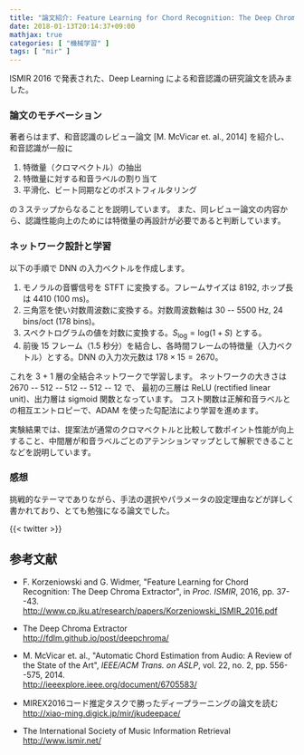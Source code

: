 ```yaml
---
title: "論文紹介: Feature Learning for Chord Recognition: The Deep Chroma Extractor"
date: 2018-01-13T20:14:37+09:00
mathjax: true
categories: [ "機械学習" ]
tags: [ "mir" ]
---
```


ISMIR 2016 で発表された、Deep Learning による和音認識の研究論文を読みました。

### 論文のモチベーション
著者らはまず、和音認識のレビュー論文 [M. McVicar et. al., 2014] を紹介し、和音認識が一般に

1. 特徴量（クロマベクトル）の抽出
2. 特徴量に対する和音ラベルの割り当て
3. 平滑化、ビート同期などのポストフィルタリング

の３ステップからなることを説明しています。
また、同レビュー論文の内容から、認識性能向上のためには特徴量の再設計が必要であると判断しています。

### ネットワーク設計と学習

以下の手順で DNN の入力ベクトルを作成します。

1. モノラルの音響信号を STFT に変換する。フレームサイズは 8192, ホップ長は 4410 (100 ms)。
2. 三角窓を使い対数周波数に変換する。対数周波数軸は 30 -- 5500 Hz, 24 bins/oct (178 bins)。
3. スペクトログラムの値を対数に変換する。$S_{\mathrm{log}} = \mathrm{log}(1 + S)$ とする。
4. 前後 15 フレーム（1.5 秒分）を結合し、各時間フレームの特徴量（入力ベクトル）とする。DNN の入力次元数は $178 \times 15 = 2670$。

これを 3 + 1 層の全結合ネットワークで学習します。
ネットワークの大きさは 2670 <span>--</span> 512 <span>--</span> 512 <span>--</span> 512 <span>--</span> 12 で、
最初の三層は ReLU (rectified linear unit)、出力層は sigmoid 関数となっています。
コスト関数は正解和音ラベルとの相互エントロピーで、ADAM を使った勾配法により学習を進めます。

実験結果では、提案法が通常のクロマベクトルと比較して数ポイント性能が向上すること、中間層が和音ラベルごとのアテンションマップとして解釈できることなどを説明しています。

### 感想

挑戦的なテーマでありながら、手法の選択やパラメータの設定理由などが詳しく書かれており、とても勉強になる論文でした。

{{< twitter >}}

## 参考文献
- F. Korzeniowski and G. Widmer, "Feature Learning for Chord Recognition: The Deep Chroma Extractor", in _Proc. ISMIR_, 2016, pp. 37--43.<br />
  <span style="word-break: break-all;">
  http://www.cp.jku.at/research/papers/Korzeniowski_ISMIR_2016.pdf
  </span>

- The Deep Chroma Extractor<br />
  <span style="word-break: break-all;">
  http://fdlm.github.io/post/deepchroma/
  </span>

- M. McVicar et. al., "Automatic Chord Estimation from Audio: A Review of the State of the Art", _IEEE/ACM Trans. on ASLP_, vol. 22, no. 2, pp. 556--575, 2014.<br />
  <span style="word-break: break-all;">
  http://ieeexplore.ieee.org/document/6705583/
  </span>

- MIREX2016コード推定タスクで勝ったディープラーニングの論文を読む<br />
  <span style="word-break: break-all;">
  http://xiao-ming.digick.jp/mir/jkudeepace/
  </span>

- The International Society of Music Information Retrieval<br />
  <span style="word-break: break-all;">
  http://www.ismir.net/
  </span>

